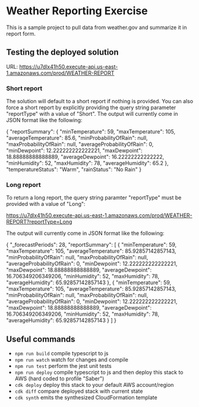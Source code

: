 # Weather Reporting Exercise

This is a sample project to pull data from weather.gov and summarize it in report form.

## Testing the deployed solution

URL: https://u7dlx41h50.execute-api.us-east-1.amazonaws.com/prod/WEATHER-REPORT

### Short report

The solution will default to a short report if nothing is provided. You can also force a short report by explicitly providing the query string parameter "reportType" with a value of "Short". The output will currently come in JSON format like the following:

{
  "reportSummary": {
    "minTemperature": 59,
    "maxTemperature": 105,
    "averageTemperature": 85.6,
    "minProbabilityOfRain": null,
    "maxProbabilityOfRain": null,
    "averageProbabilityOfRain": 0,
    "minDewpoint": 12.222222222222221,
    "maxDewpoint": 18.88888888888889,
    "averageDewpoint": 16.22222222222222,
    "minHumidity": 52,
    "maxHumidity": 78,
    "averageHumidity": 65.2
  },
  "temperatureStatus": "Warm",
  "rainStatus": "No Rain"
}

### Long report

To return a long report, the query string paramter "reportType" must be provided with a value of "Long":

https://u7dlx41h50.execute-api.us-east-1.amazonaws.com/prod/WEATHER-REPORT?reportType=Long

The output will currently come in JSON format like the following:

{
  "_forecastPeriods": 28,
  "reportSummary": [
    {
      "minTemperature": 59,
      "maxTemperature": 105,
      "averageTemperature": 85.92857142857143,
      "minProbabilityOfRain": null,
      "maxProbabilityOfRain": null,
      "averageProbabilityOfRain": 0,
      "minDewpoint": 12.222222222222221,
      "maxDewpoint": 18.88888888888889,
      "averageDewpoint": 16.706349206349206,
      "minHumidity": 52,
      "maxHumidity": 78,
      "averageHumidity": 65.92857142857143
    },
    {
      "minTemperature": 59,
      "maxTemperature": 105,
      "averageTemperature": 85.92857142857143,
      "minProbabilityOfRain": null,
      "maxProbabilityOfRain": null,
      "averageProbabilityOfRain": 0,
      "minDewpoint": 12.222222222222221,
      "maxDewpoint": 18.88888888888889,
      "averageDewpoint": 16.706349206349206,
      "minHumidity": 52,
      "maxHumidity": 78,
      "averageHumidity": 65.92857142857143
    }
  ]
}

## Useful commands

* `npm run build`   compile typescript to js
* `npm run watch`   watch for changes and compile
* `npm run test`    perform the jest unit tests
* `npm run deploy`  compile typescript to js and then deploy this stack to AWS (hard coded to profile "Saber")
* `cdk deploy`      deploy this stack to your default AWS account/region
* `cdk diff`        compare deployed stack with current state
* `cdk synth`       emits the synthesized CloudFormation template

